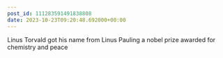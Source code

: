 ```yaml
---
post_id: 111283591491838808
date: 2023-10-23T09:20:48.692000+00:00
---
```


Linus Torvald got his name from Linus Pauling a nobel prize awarded for chemistry and peace
